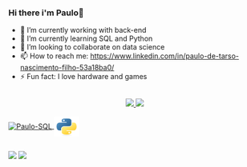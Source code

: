 ### Hi there i'm Paulo👋

- 🔭 I’m currently working with back-end
- 🌱 I’m currently learning SQL and Python
- 👯 I’m looking to collaborate on data science 
- 📫 How to reach me: https://www.linkedin.com/in/paulo-de-tarso-nascimento-filho-53a18ba0/
- ⚡ Fun fact: I love hardware and games


##

<div align="center">
  <a href="https://github.com/paulodtn">
  <img height="180em" src="https://github-readme-stats.vercel.app/api?username=paulodtn&show_icons=true&theme=dark&include_all_commits=true&count_private=true"/>
  <img height="130em" src="https://github-readme-stats.vercel.app/api/top-langs/?username=paulodtn&layout=compact&langs_count=7&theme=dark"/>
</div>
  
  <div style="display: inline_block"><br>
  <img align="center" alt="Paulo-SQL" height="50" width="60" src="https://cdn.jsdelivr.net/gh/devicons/devicon/icons/mysql/mysql-original-wordmark.svg">
  <img align="center" alt="Paulo-Python" height="40" width="50" src="https://raw.githubusercontent.com/devicons/devicon/master/icons/python/python-original.svg">
</div>
  
  ##
  
  <div> 
  <a href = "ptarsofilho4@gmail.com"><img src="https://img.shields.io/badge/Gmail-D14836?style=for-the-badge&logo=gmail&logoColor=white" target="_blank"></a>
  <a href="https://www.linkedin.com/in/paulo-de-tarso-nascimento-filho-53a18ba0/" target="_blank"><img src="https://img.shields.io/badge/-LinkedIn-%230077B5?style=for-the-badge&logo=linkedin&logoColor=white" target="_blank"></a> 

    
